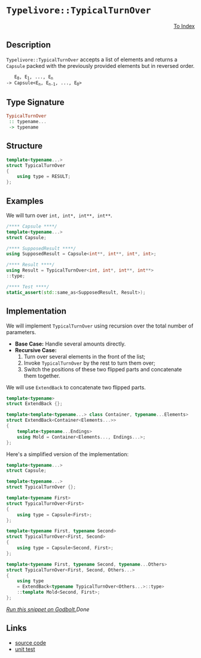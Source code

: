 <!-- Copyright 2024 Feng Mofan
SPDX-License-Identifier: Apache-2.0 -->

# `Typelivore::TypicalTurnOver`

<p style='text-align: right;'><a href="../../../facilities/metafunctions.md#typelivore-typical-turn-over">To Index</a></p>

## Description

`Typelivore::TypicalTurnOver` accepts a list of elements and returns a `Capsule` packed with the previously provided elements but in reversed order.

<pre><code>   E<sub>0</sub>, E<sub>1</sub>, ..., E<sub>n</sub>
-> Capsule&lt;E<sub>n</sub>, E<sub>n-1</sub>, ..., E<sub>0</sub>&gt;</code></pre>

## Type Signature

```Haskell
TypicalTurnOver
 :: typename...
 -> typename
```

## Structure

```C++
template<typename...>
struct TypicalTurnOver
{
    using type = RESULT;
};
```

## Examples

We will turn over `int, int*, int**, int**`.

```C++
/**** Capsule ****/
template<typename...>
struct Capsule;

/**** SupposedResult ****/
using SupposedResult = Capsule<int**, int**, int*, int>;

/**** Result ****/
using Result = TypicalTurnOver<int, int*, int**, int**>
::type;

/**** Test ****/
static_assert(std::same_as<SupposedResult, Result>);
```

## Implementation

We will implement `TypicalTurnOver` using recursion over the total number of parameters.

- **Base Case:** Handle several amounts directly.
- **Recursive Case:**
  1. Turn over several elements in the front of the list;
  2. Invoke `TypicalTurnOver` by the rest to turn them over;
  3. Switch the positions of these two flipped parts and concatenate them together.

We will use `ExtendBack` to concatenate two flipped parts.

```C++
template<typename>
struct ExtendBack {};

template<template<typename...> class Container, typename...Elements>
struct ExtendBack<Container<Elements...>>
{
    template<typename...Endings>
    using Mold = Container<Elements..., Endings...>;
};
```

Here's a simplified version of the implementation:

```C++
template<typename...>
struct Capsule;

template<typename...>
struct TypicalTurnOver {};

template<typename First>
struct TypicalTurnOver<First>
{
    using type = Capsule<First>;
};

template<typename First, typename Second>
struct TypicalTurnOver<First, Second>
{
    using type = Capsule<Second, First>;
};

template<typename First, typename Second, typename...Others>
struct TypicalTurnOver<First, Second, Others...>
{
    using type 
    = ExtendBack<typename TypicalTurnOver<Others...>::type>
    ::template Mold<Second, First>;
};
```

[*Run this snippet on Godbolt.*](https://godbolt.org/#z:OYLghAFBqd5QCxAYwPYBMCmBRdBLAF1QCcAaPECAMzwBtMA7AQwFtMQByARg9KtQYEAysib0QXACx8BBAKoBnTAAUAHpwAMvAFYTStJg1DIApACYAQuYukl9ZATwDKjdAGFUtAK4sGIAKwAzKSuADJ4DJgAcj4ARpjEIABsABykAA6oCoRODB7evgHBmdmOAuGRMSzxiam2mPZlDEIETMQE%2BT5%2BQfWNuS1tBBXRcQnJaQqt7Z2FPZODw1U14wCUtqhexMjsHAD0AFSHR8cnp/u7JhoAggdHANQAIpjprozIeJgKd8cX17dnAJOvyulxuxzu2FUBFcFiYyAA1t8jsDoSx0gZoSZAm4CABPF7MNgAOhJWOwoMmxC8DghUJhcMRJgA7FYmQ8sVZrqDUeimJjsaC7kK7jyMZgsTj8YxWJgSUSyXdkAYFF8PIImBEEqRBcK8QSZXLsPQ2IIFKCyRSCFSaZDoQx0LCERK1a1NcQJUbMCaCAo5RbAuSuSydULRXzxdi9dLiSSrsBiJgvYwfRbrsK7l5skY7gBZTzoO5Yh53F0ayLu7Ge72%2BkmkO5xhNJ01%2BgMc81sttcv7gtxMdIKLz0JGHFFe3n8yX6mPy1vXSnUgglvsD%2BidkHdwGbn6g/77O4ASTRxuTfNyw/OO63V4vXauYYnUcJstJs6u85pABV8XhRLQP5sGAAeQANwSQtgw7QJOXXO8xzFCVHxlO4ADE8GISZUzfK0FzuL90h/MR/2IIDQIrNxUPQghMOZaD00zCJgBFKVC0CYte37QcI3ItCMNbKD23Zfjb3vLjELYFCeIIOsxMwO4hEwNB7Uw99Fzwgi/wAkCEglCjJjreTFPQajgzTYV6OzKMWLY5dOIlAyBHQOtdKovjoOZQS3OuESEKlJ8JMo6TfKQ%2Bz7UCqdnyJQCCAQBIzVfFTcO/X8iJI7TsWc/SFIcusopi9CW0DEETKuOis0YyyQys2k7QdBkfPCxL8OSzTSIlXLYoKkAQCjTD0y6kTc3zOystC/zePJISio880N2vEdL3uSFWHRWTt1mubgXNMxAgiJUvCwFi3EU7Z0hTV8FsOJcOKHNbYKPcN6ujCLlOwml2JXCNPLBe4hC8dISkwdAACVPkHRdbvMxjfv%2BrJAZBldFyLK6PolCICEOOs0Yxu4scxwR/S%2B3c7nhsHz2BSHidB2hEdYxr1JSrSyLRvH0ZZ7Gsf2TD%2BqlNcLr3D9PnB5FLVPZAAH0mBVBICAgSZ0C6hQZQluK3GhgHgapqTKYRskVg5Dg1loTh/F4PwOC0UhUE4NxrGsO4FA2LZZPMQIeFIAhNANtZ4QCSQiQ0FIzDMABOYOuH8AOUi4JkmWkI2OEkXgWAkDQNFIM2LatjheAUEA04982DdIOBYBgRAQA2Ah0i8KSKAgNA0ToBIohlThVBSJIAFokkkO5gGQZA7ikIkzF4QHCBIPB5a4GRBBEMR2CkWf5CUNRPdIXQZ4Ad2IPtOB4Q3jdN9es8Amvq8XVAqDuduu57vuB6Hv2zDuCAPEb%2BhiELbauBWXgC60GsCASAG74U/uQSgoCm6JGAFIMwfA6DQnQpQWI69YgRDaLifevB0HMGILiQCsRtAKQLm7Bu3pAIMFoFgwupAsCxC8MAXstBaC524LwLALBDDAHELQ/ACYHB4FAmwi2mBVAKRrjsN2aMGjr1oHgWIu98EeCwOvK0eBk7sNIKRWIsMnhcKMPIowns1hUAMMABQAA1D4W9AIEmwcvee4gl78EEIoFQ6haGb30NwlAttLD6AUbnSAaxUCnVyGwzucsiymEsNYMwmdSLECnp8eAaw7AkNyC4e0Mw/AzzCJqJYYwZ4lByAIXJehSlNEWKMRIM8MmCIEAMaYnguh6AaU0ZpQxCm1PaVMDorTCj1P6TU6oxT0mO22BIQ%2BHATbpxPpwG%2BHdu6937oPYeL8IC4Anl/F2v9/4mLWDFJgWBEgQG9iASQgQiTB0CLHDQkgzCSCSKnfwSRg76E4InUgydXZEiSFwVIwco5JH8JIcOtykjzNoVnHOed3YmOLmXYBFdz41wgfXVAH9m6tw4G0FgwEmSdyYIqAw2YuDByJFwf2Y98BEGSdPRxv5F7SFcSvDx69dDwJ3nvdhMy5kZ14KfNFl9r63xWaS7hQ9KXUo0K/d%2BYCwIuzMH/BFhcgEgKxYqsgdcoGfxQGS2BYc040GprFFBaCMH4IcbgzBhDiEOAceQ5MlDqHr3oYw5hrCHGcO4bwi2/DMnCPXmIiR0IHEyPjhbeRijMEqJ2BbdRmi3Y6L0V6P1DFEVmKYBY6xmBbH2K0WypxLLl7uLXl4kA8DDV%2BLiQEmNwTzmW3CQISJ0TWKxKsJYBJQqkkpMbekhomTnAQFcBU/J9pRnLBKVkMpeRBl5IyLO6pPSxl1N6MO5o/Tx0bsaVuhYq7p22G3QuvpB7Ki9N/usTYUyr3xwFQsjgSy769yVFKilVL/av22fS7%2BrtVUAK9qQY5pzKAzO%2Bb8ylDymT%2BGDjHQIjznnguhZnTgcL86IpLuXSuF8MV6pxWwTg%2BL74sAUMBQewEP1ikmLSnZU89DFuZRIVlshy2eItroYIPL0jYP5cfGFnAz5VxrncK%2BN8SNkYo1R8Mkx5VaugX%2BwIAHMOauxTqyB8n9Xkf%2BmLSjwcxbUYIGLVQPcEFmuQRAVBtDbXWq0TZghRCSFOqxRQqhNCA2YAYUwsQ3qtG%2BsMQmjhaEg2pNoaG5AkiI2CFkbQmNSjcTxrUck5NvBU1KH0Rm4x6q%2BDmKsTYuxjAHGMYXsxstq92M6BAMEGtnbrCBNiAO5tTQ2G7DlrWrtFge2Wz7VgRrHSsmjpyaeid6Ap3FKXaUXIO6qm5DG%2Bu/rTST0FEXQt/d7Q5tnpactzb3SL1rumdep2B3738dQ0%2BkzvdSPkbuHpokhnv10pIH%2B/ZarAFHMwCcsYTb44QarZSwIgR/AR3BanAHTI6iCstmh2w8LAMrAuZIfwNzo5MlTikSQYcuCBzMFC%2BOgRTtCuh3DmZo8UOE%2Bzq9oDpFsjOEkEAA%3D)$Done$

## Links

- [source code](../../../../conceptrodon/descend/typelivore/turn_over.hpp)
- [unit test](../../../../tests/unit/metafunctions/typelivore/typical_turn_over.test.hpp)
